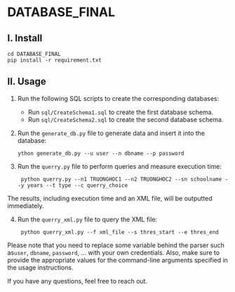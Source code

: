 # DATABASE_FINAL

## I. Install
    cd DATABASE_FINAL
    pip install -r requirement.txt

## II. Usage
1. Run the following SQL scripts to create the corresponding databases:
   - Run `sql/CreateSchema1.sql` to create the first database schema.
   - Run `sql/CreateSchema2.sql` to create the second database schema.

2. Run the `generate_db.py` file to generate data and insert it into the database:
       
       ython generate_db.py --u user --n dbname --p password

3. Run the `querry.py` file to perform queries and measure execution time:
   
        python querry.py --n1 TRUONGHOC1 --n2 TRUONGHOC2 --sn schoolname --y years --t type --c querry_choice
        
The results, including execution time and an XML file, will be outputted immediately.
  
4. Run the `querry_xml.py` file to query the XML file:

        python querry_xml.py --f xml_file --s thres_start --e thres_end
        
Please note that you need to replace some variable behind the parser such as`user`, `dbname`, `password`, ... with your own credentials. Also, make sure to provide the appropriate values for the command-line arguments specified in the usage instructions.

If you have any questions, feel free to reach out.
